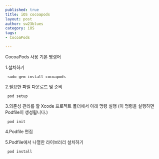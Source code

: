 ```yaml
--- 
published: true
title: iOS cocoapods
layout: post
author: sw23blues
category: iOS
tags: 
- CocoaPods

---
```



CocoaPods 사용 기본 명령어 

1.설치하기

` sudo gem install cocoapods`


2.필요한 파일 다운로드 및 준비

` pod setup`


3.의존성 관리를 할 Xcode 프로젝트 폴더에서 아래 명령 실행 (이 명령을 실행하면 Podfile이 생성됩니다.)

` pod init`


4.Podfile 편집


5.Podfile에서 나열한 라이브러리 설치하기

` pod install`


